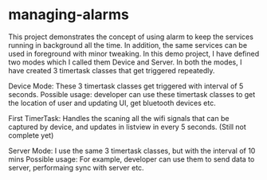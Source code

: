 # managing-alarms
This project demonstrates the concept of using alarm to keep the services running in background all the time. In addition, the same services can be used in foreground with minor tweaking. 
In this demo project, I have defined two modes which I called them Device and Server. 
In both the modes, I have created 3 timertask classes that get triggered repeatedly.

Device Mode:
These 3 timertask classes get triggered with interval of 5 seconds.
Possible usage: developer can use these timertask classes to get the location of user and updating UI, get bluetooth devices etc.

First TimerTask: Handles the scaning all the wifi signals that can be captured by device, and updates in listview in every 5 seconds. (Still not complete yet)

Server Mode:
I use the same 3 timertask classes, but with the interval of 10 mins
Possible usage: For example, developer can use them to send data to server, performaing sync with server etc.
